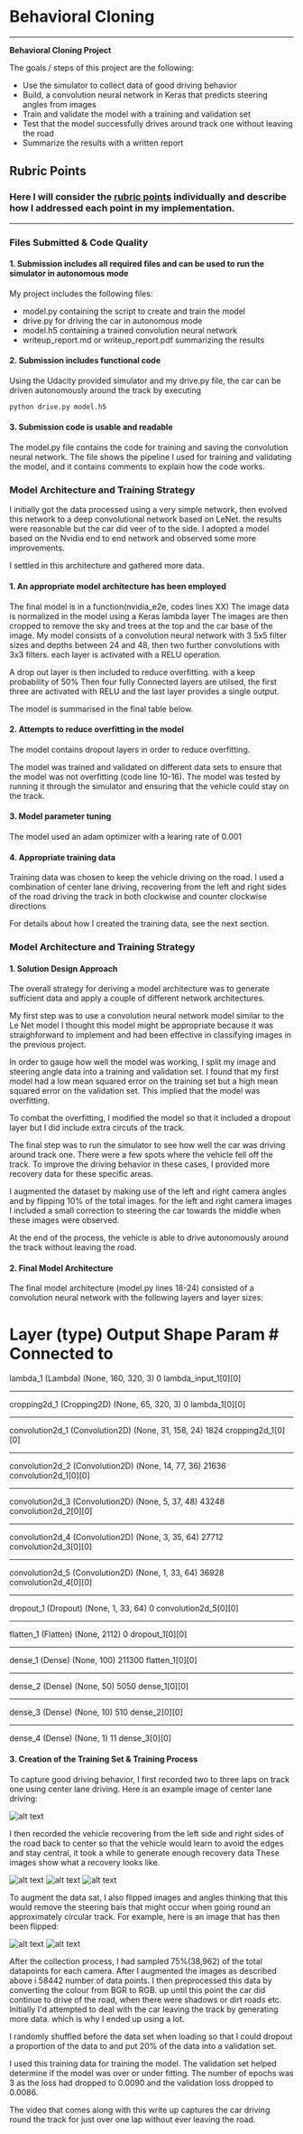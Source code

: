 # **Behavioral Cloning**

---

**Behavioral Cloning Project**

The goals / steps of this project are the following:
* Use the simulator to collect data of good driving behavior
* Build, a convolution neural network in Keras that predicts steering angles from images
* Train and validate the model with a training and validation set
* Test that the model successfully drives around track one without leaving the road
* Summarize the results with a written report


[//]: # (Image References)

[image1]: ./examples/placeholder.png "Model Visualization"
[image2]: ./examples/center-lane-driving.png "Center Driving"
[image3]: ./examples/center_2017_12_12_15_40_56_880.jpg "Recovery Image"
[image4]: ./examples/center_2017_12_12_15_40_59_713.jpg "Recovery Image"
[image5]: ./examples/center_2017_12_12_15_41_09_860.jpg "Recovery Image"
[image6]: ./examples/center.png "Normal Image"
[image7]: ./examples/flipped.png "Flipped Image"

## Rubric Points
### Here I will consider the [rubric points](https://review.udacity.com/#!/rubrics/432/view) individually and describe how I addressed each point in my implementation.

---
### Files Submitted & Code Quality

#### 1. Submission includes all required files and can be used to run the simulator in autonomous mode

My project includes the following files:
* model.py containing the script to create and train the model
* drive.py for driving the car in autonomous mode
* model.h5 containing a trained convolution neural network
* writeup_report.md or writeup_report.pdf summarizing the results

#### 2. Submission includes functional code
Using the Udacity provided simulator and my drive.py file, the car can be driven autonomously around the track by executing
```sh
python drive.py model.h5
```

#### 3. Submission code is usable and readable

The model.py file contains the code for training and saving the convolution neural network. The file shows the pipeline I used for training and validating the model, and it contains comments to explain how the code works.

### Model Architecture and Training Strategy

I initially got the data processed using a very simple network, then evolved this network to a deep convolutional network based on LeNet. the results were reasonable but the car did  veer of to the side. I adopted a model based on the Nvidia end to end network and observed some more improvements.

I settled in this architecture and gathered more data.

#### 1. An appropriate model architecture has been employed
The final model is in a function(nvidia_e2e, codes lines XX)
The image data is normalized in the model using a Keras lambda layer
The images are then cropped to remove the sky and trees at the top and the car base of the image.
My model consists of a convolution neural network with 3 5x5 filter sizes and depths between 24 and 48, then two further convolutions
with 3x3 filters. each layer is activated with a RELU operation.

A drop out layer is then included to reduce overfitting. with a keep probability of 50%
Then four fully Connected layers are utilsed, the first three are activated with RELU and the last layer provides a single output.

The model is summarised in the final table below.



#### 2. Attempts to reduce overfitting in the model

The model contains dropout layers in order to reduce overfitting.

The model was trained and validated on different data sets to ensure that the model was not overfitting (code line 10-16). The model was tested by running it through the simulator and ensuring that the vehicle could stay on the track.

#### 3. Model parameter tuning

The model used an adam optimizer with a learing rate of 0.001

#### 4. Appropriate training data

Training data was chosen to keep the vehicle driving on the road. I used a combination of center lane driving, recovering from the left and right sides of the road driving the track in both clockwise and counter clockwise directions

For details about how I created the training data, see the next section.

### Model Architecture and Training Strategy

#### 1. Solution Design Approach

The overall strategy for deriving a model architecture was to generate sufficient data and apply a couple of different network architectures.

My first step was to use a convolution neural network model similar to the Le Net model I thought this model might be appropriate because it was straighforward to implement and had been effective in classifying images in the previous project.

In order to gauge how well the model was working, I split my image and steering angle data into a training and validation set. I found that my first model had a low mean squared error on the training set but a high mean squared error on the validation set. This implied that the model was overfitting.

To combat the overfitting, I modified the model so that it included a dropout layer but I did include extra circuts of the track.

The final step was to run the simulator to see how well the car was driving around track one. There were a few spots where the vehicle fell off the track. To improve the driving behavior in these cases, I provided more recovery data for these specific areas.

I augmented the dataset by making use of the left and right camera angles and by flipping 10% of the total images. for the left and right camera images I included a small correction to steering the car towards the middle when these images were observed.

At the end of the process, the vehicle is able to drive autonomously around the track without leaving the road.

#### 2. Final Model Architecture

The final model architecture (model.py lines 18-24) consisted of a convolution neural network with the following layers and layer sizes:

Layer (type)                     Output Shape          Param #     Connected to
====================================================================================================
lambda_1 (Lambda)                (None, 160, 320, 3)   0           lambda_input_1[0][0]
____________________________________________________________________________________________________
cropping2d_1 (Cropping2D)        (None, 65, 320, 3)    0           lambda_1[0][0]
____________________________________________________________________________________________________
convolution2d_1 (Convolution2D)  (None, 31, 158, 24)   1824        cropping2d_1[0][0]
____________________________________________________________________________________________________
convolution2d_2 (Convolution2D)  (None, 14, 77, 36)    21636       convolution2d_1[0][0]
____________________________________________________________________________________________________
convolution2d_3 (Convolution2D)  (None, 5, 37, 48)     43248       convolution2d_2[0][0]
____________________________________________________________________________________________________
convolution2d_4 (Convolution2D)  (None, 3, 35, 64)     27712       convolution2d_3[0][0]
____________________________________________________________________________________________________
convolution2d_5 (Convolution2D)  (None, 1, 33, 64)     36928       convolution2d_4[0][0]
____________________________________________________________________________________________________
dropout_1 (Dropout)              (None, 1, 33, 64)     0           convolution2d_5[0][0]
____________________________________________________________________________________________________
flatten_1 (Flatten)              (None, 2112)          0           dropout_1[0][0]
____________________________________________________________________________________________________
dense_1 (Dense)                  (None, 100)           211300      flatten_1[0][0]
____________________________________________________________________________________________________
dense_2 (Dense)                  (None, 50)            5050        dense_1[0][0]
____________________________________________________________________________________________________
dense_3 (Dense)                  (None, 10)            510         dense_2[0][0]
____________________________________________________________________________________________________
dense_4 (Dense)                  (None, 1)             11          dense_3[0][0]



#### 3. Creation of the Training Set & Training Process

To capture good driving behavior, I first recorded two to three laps on track one using center lane driving. Here is an example image of center lane driving:

![alt text][image2]

I then recorded the vehicle recovering from the left side and right sides of the road back to center so that the vehicle would learn to avoid the edges and stay central, it took a while to generate enough recovery data  These images show what a recovery looks like.

![alt text][image3]
![alt text][image4]
![alt text][image5]


To augment the data sat, I also flipped images and angles thinking that this would remove the steering bais that might occur when going round an approximately circular track. For example, here is an image that has then been flipped:

![alt text][image6]
![alt text][image7]


After the collection process, I had sampled 75%(38,962) of the total  datapoints for each camera. After I augmented the images as described above i 58442 number of data points. I then preprocessed this data by converting the colour from BGR to RGB. up until this point the car did continue to drive of the road, when there were shadows or dirt roads etc. Initially I'd attempted to deal with the car leaving the track by generating more data. which is why I ended up using a lot.


I randomly shuffled before the data set when loading so that I could dropout a proportion of the data to and put 20% of the data into a validation set.

I used this training data for training the model. The validation set helped determine if the model was over or under fitting. The number of epochs was 3 as the loss had dropped to 0.0090 and the validation loss dropped to 0.0086.

The video that comes along with this write up captures the car driving round the track for just over one lap without ever leaving the road.

